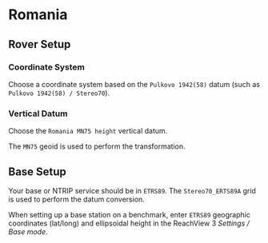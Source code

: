 # Romania

## Rover Setup

### Coordinate System

Choose a coordinate system based on the `Pulkovo 1942(58)` datum (such as `Pulkovo 1942(58) / Stereo70`).

### Vertical Datum

Choose the `Romania MN75 height` vertical datum.

The `MN75` geoid is used to perform the transformation.

## Base Setup

Your base or NTRIP service should be in `ETRS89`. The `Stereo70_ERTS89A` grid is used to perform the datum conversion.

When setting up a base station on a benchmark, enter `ETRS89` geographic coordinates (lat/long) and ellipsoidal height in the ReachView 3 *Settings / Base mode*.
